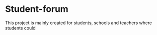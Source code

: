 # Student-forum
This project is mainly created for students, schools and teachers where students could 
